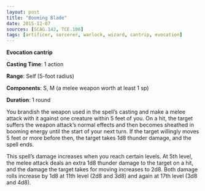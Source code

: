 ```yaml
---
layout: post
title: "Booming Blade"
date: 2015-12-07
sources: [SCAG.142, TCE.106]
tags: [artificer, sorcerer, warlock, wizard, cantrip, evocation]
---
```


**Evocation cantrip**

**Casting Time**: 1 action

**Range**: Self (5-foot radius)

**Components**: S, M (a melee weapon worth at least 1 sp)

**Duration**: 1 round

You brandish the weapon used in the spell’s cast­ing and make a melee attack with it against one creature within 5 feet of you. On a hit, the target suffers the weapon attack’s normal effects and then becomes sheathed in booming energy until the start of your next turn. If the target willingly moves 5 feet or more before then, the target takes 1d8 thunder damage, and the spell ends.

This spell’s damage increases when you reach certain levels. At 5th level, the melee attack deals an extra 1d8 thunder damage to the target on a hit, and the damage the target takes for moving increases to 2d8. Both damage rolls increase by 1d8 at 11th level (2d8 and 3d8) and again at 17th level (3d8 and 4d8).
